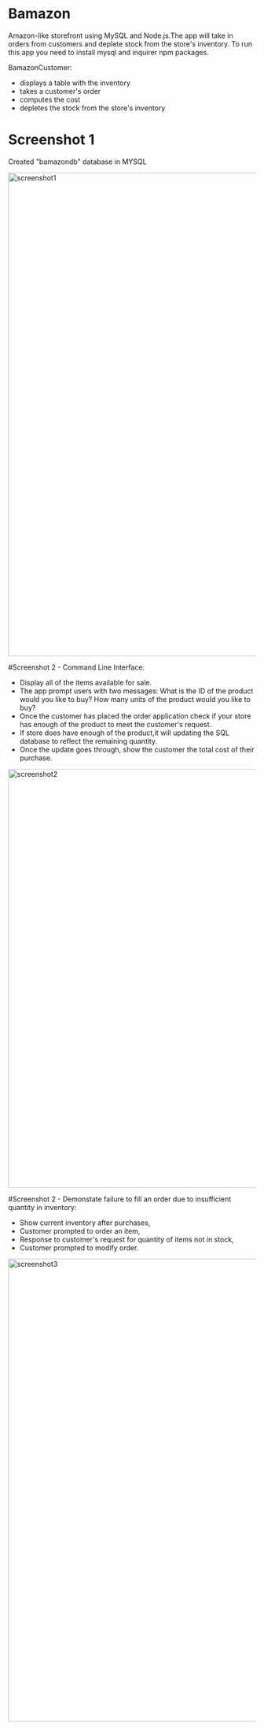 # Bamazon

Amazon-like storefront using MySQL and Node.js.The app will take in orders from customers and deplete stock from the store's inventory. To run this app you need to install mysql and inquirer npm packages.

BamazonCustomer:

* displays a table with the inventory
* takes a customer's order
* computes the cost
* depletes the stock from the store's inventory

# Screenshot 1

Created "bamazondb" database in MYSQL

<img width="982" alt="screenshot1" src="https://user-images.githubusercontent.com/25251287/39383697-7b6fd1b0-4a27-11e8-9304-cc6f9c7e559a.png">


#Screenshot 2 - Command Line Interface:

* Display all of the items available for sale.
* The app prompt users with two messages:
  What is the ID of the product would you like to buy?
  How many units of the product would you like to buy? 
* Once the customer has placed the order application check if your store has enough of the product to meet   the customer's request.
* If store does have enough of the product,it will updating the SQL database to reflect the remaining        quantity.
* Once the update goes through, show the customer the total cost of their purchase.

<img width="851" alt="screenshot2" src="https://user-images.githubusercontent.com/25251287/39383805-e3652e3c-4a27-11e8-9d55-5f52433c5ddf.png">


#Screenshot 2 - Demonstate failure to fill an order due to insufficient quantity in inventory:

* Show current inventory after purchases,
* Customer prompted to order an item,
* Response to customer's request for quantity of items not in stock,
* Customer prompted to modify order.

<img width="940" alt="screenshot3" src="https://user-images.githubusercontent.com/25251287/39383833-f9317144-4a27-11e8-997d-2e4116ddbe8c.png">





  


